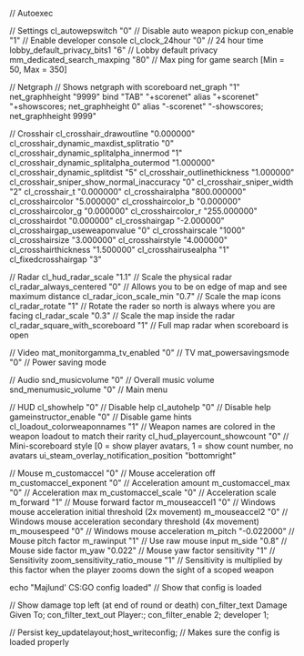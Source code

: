 // Autoexec

// Settings
cl_autowepswitch "0"					// Disable auto weapon pickup
con_enable "1"						// Enable developer console
cl_clock_24hour "0"					// 24 hour time
lobby_default_privacy_bits1 "6"				// Lobby default privacy
mm_dedicated_search_maxping "80"			// Max ping for game search [Min = 50, Max = 350]

// Netgraph						// Shows netgraph with scoreboard
net_graph "1"
net_graphheight "9999"
bind "TAB" "+scorenet"
alias "+scorenet" "+showscores; net_graphheight 0"
alias "-scorenet" "-showscores; net_graphheight 9999"

// Crosshair
cl_crosshair_drawoutline "0.000000"
cl_crosshair_dynamic_maxdist_splitratio "0"
cl_crosshair_dynamic_splitalpha_innermod "1"
cl_crosshair_dynamic_splitalpha_outermod "1.000000"
cl_crosshair_dynamic_splitdist "5"
cl_crosshair_outlinethickness "1.000000"
cl_crosshair_sniper_show_normal_inaccuracy "0"
cl_crosshair_sniper_width "2"
cl_crosshair_t "0.000000"
cl_crosshairalpha "800.000000"
cl_crosshaircolor "5.000000"
cl_crosshaircolor_b "0.000000"
cl_crosshaircolor_g "0.000000"
cl_crosshaircolor_r "255.000000"
cl_crosshairdot "0.000000"
cl_crosshairgap "-2.000000"
cl_crosshairgap_useweaponvalue "0"
cl_crosshairscale "1000"
cl_crosshairsize "3.000000"
cl_crosshairstyle "4.000000"
cl_crosshairthickness "1.500000"
cl_crosshairusealpha "1"
cl_fixedcrosshairgap "3"

// Radar
cl_hud_radar_scale "1.1"				// Scale the physical radar
cl_radar_always_centered "0"				// Allows you to be on edge of map and see maximum distance
cl_radar_icon_scale_min "0.7"				// Scale the map icons
cl_radar_rotate "1"					// Rotate the rader so north is always where you are facing
cl_radar_scale "0.3"					// Scale the map inside the radar
cl_radar_square_with_scoreboard "1"			// Full map radar when scoreboard is open

// Video
mat_monitorgamma_tv_enabled "0"				// TV
mat_powersavingsmode "0"				// Power saving mode

// Audio
snd_musicvolume "0"					// Overall music volume
snd_menumusic_volume "0"				// Main menu

// HUD
cl_showhelp "0"						// Disable help
cl_autohelp "0"						// Disable help
gameinstructor_enable "0"				// Disable game hints
cl_loadout_colorweaponnames "1"				// Weapon names are colored in the weapon loadout to match their rarity
cl_hud_playercount_showcount "0"			// Mini-scoreboard style [0 = show player avatars, 1 = show count number, no avatars
ui_steam_overlay_notification_position "bottomright"

// Mouse
m_customaccel "0"					// Mouse acceleration off
m_customaccel_exponent "0"				// Acceleration amount
m_customaccel_max "0"					// Acceleration max
m_customaccel_scale "0"					// Acceleration scale
m_forward "1"						// Mouse forward factor
m_mouseaccel1 "0"					// Windows mouse acceleration initial threshold (2x movement)
m_mouseaccel2 "0"					// Windows mouse acceleration secondary threshold (4x movement)
m_mousespeed "0"					// Windows mouse acceleration
m_pitch "-0.022000"					// Mouse pitch factor
m_rawinput "1"						// Use raw mouse input
m_side "0.8"						// Mouse side factor
m_yaw "0.022"						// Mouse yaw factor
sensitivity "1"						// Sensitivity
zoom_sensitivity_ratio_mouse "1"			// Sensitivity is multiplied by this factor when the player zooms down the sight of a scoped weapon

echo "Majlund' CS:GO config loaded"			// Show that config is loaded

// Show damage top left (at end of round or death)
con_filter_text Damage Given To; con_filter_text_out Player:; con_filter_enable 2; developer 1;

// Persist
key_updatelayout;host_writeconfig;			// Makes sure the config is loaded properly
